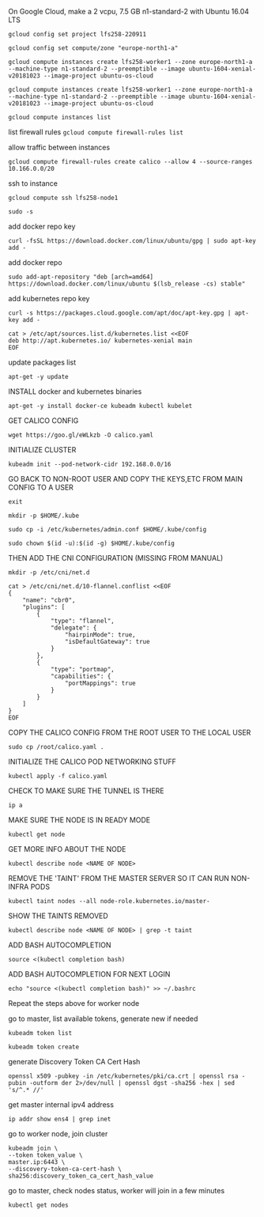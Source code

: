 On Google Cloud, make a 2 vcpu, 7.5 GB n1-standard-2 with Ubuntu 16.04 LTS

`gcloud config set project lfs258-220911`

`gcloud config set compute/zone "europe-north1-a"`

`gcloud compute instances create lfs258-worker1 --zone europe-north1-a --machine-type n1-standard-2 --preemptible --image ubuntu-1604-xenial-v20181023 --image-project ubuntu-os-cloud`

`gcloud compute instances create lfs258-worker1 --zone europe-north1-a --machine-type n1-standard-2 --preemptible --image ubuntu-1604-xenial-v20181023 --image-project ubuntu-os-cloud`

`gcloud compute instances list`

list firewall rules
`gcloud compute firewall-rules list`

allow traffic between instances

`gcloud compute firewall-rules create calico --allow 4 --source-ranges 10.166.0.0/20`

ssh to instance

`gcloud compute ssh lfs258-node1`

`sudo -s`

add docker repo key

`curl -fsSL https://download.docker.com/linux/ubuntu/gpg | sudo apt-key add -`

add docker repo

`sudo add-apt-repository "deb [arch=amd64] https://download.docker.com/linux/ubuntu $(lsb_release -cs) stable"`

add kubernetes repo key

`curl -s https://packages.cloud.google.com/apt/doc/apt-key.gpg | apt-key add -`

```
cat > /etc/apt/sources.list.d/kubernetes.list <<EOF
deb http://apt.kubernetes.io/ kubernetes-xenial main
EOF
```

update packages list

`apt-get -y update`

INSTALL docker and kubernetes binaries

`apt-get -y install docker-ce kubeadm kubectl kubelet`

GET CALICO CONFIG

`wget https://goo.gl/eWLkzb -O calico.yaml`

INITIALIZE CLUSTER

`kubeadm init --pod-network-cidr 192.168.0.0/16`

GO BACK TO NON-ROOT USER AND COPY THE KEYS,ETC FROM MAIN CONFIG TO A USER

`exit`

`mkdir -p $HOME/.kube`

`sudo cp -i /etc/kubernetes/admin.conf $HOME/.kube/config`

`sudo chown $(id -u):$(id -g) $HOME/.kube/config`

THEN ADD THE CNI CONFIGURATION (MISSING FROM MANUAL)

`mkdir -p /etc/cni/net.d`

```
cat > /etc/cni/net.d/10-flannel.conflist <<EOF
{
    "name": "cbr0",
    "plugins": [ 
        {
            "type": "flannel",
            "delegate": {
                "hairpinMode": true,
                "isDefaultGateway": true
            }
        },
        {
            "type": "portmap",
            "capabilities": {
                "portMappings": true
            }
        }
    ]
}
EOF
```
  
COPY THE CALICO CONFIG FROM THE ROOT USER TO THE LOCAL USER

`sudo cp /root/calico.yaml .`

INITIALIZE THE CALICO POD NETWORKING STUFF

`kubectl apply -f calico.yaml`

CHECK TO MAKE SURE THE TUNNEL IS THERE

`ip a`

MAKE SURE THE NODE IS IN READY MODE

`kubectl get node`

GET MORE INFO ABOUT THE NODE

`kubectl describe node <NAME OF NODE>`

REMOVE THE 'TAINT' FROM THE MASTER SERVER SO IT CAN RUN NON-INFRA PODS

`kubectl taint nodes --all node-role.kubernetes.io/master-`

SHOW THE TAINTS REMOVED

`kubectl describe node <NAME OF NODE> | grep -t taint`

ADD BASH AUTOCOMPLETION

`source <(kubectl completion bash)`

ADD BASH AUTOCOMPLETION FOR NEXT LOGIN

`echo "source <(kubectl completion bash)" >> ~/.bashrc`

Repeat the steps above for worker node

go to master, list available tokens, generate new if needed

`kubeadm token list`

`kubeadm token create`


generate Discovery Token CA Cert Hash

```
openssl x509 -pubkey -in /etc/kubernetes/pki/ca.crt | openssl rsa -pubin -outform der 2>/dev/null | openssl dgst -sha256 -hex | sed 's/^.* //'
```

get master internal ipv4 address

`ip addr show ens4 | grep inet`

go to worker node, join cluster

```
kubeadm join \
--token token_value \
master.ip:6443 \
--discovery-token-ca-cert-hash \
sha256:discovery_token_ca_cert_hash_value
```

go to master, check nodes status, worker will join in a few minutes

`kubectl get nodes`


